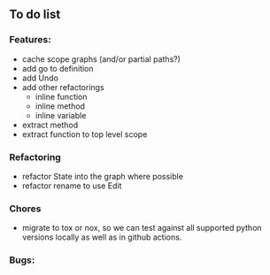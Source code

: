 ## To do list

### Features:

* cache scope graphs (and/or partial paths?)
* add go to definition
* add Undo
* add other refactorings
  * inline function
  * inline method
  * inline variable
* extract method
* extract function to top level scope

### Refactoring

* refactor State into the graph where possible
* refactor rename to use Edit

### Chores

* migrate to tox or nox, so we can test against all supported python
  versions locally as well as in github actions.

### Bugs:

